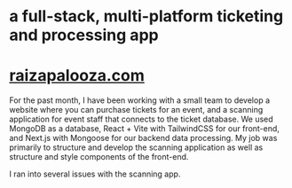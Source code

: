 # a full-stack, multi-platform ticketing and processing app

# [raizapalooza.com](https://raizapalooza.com)

For the past month, I have been working with a small team to develop a website where you can purchase tickets for an event, and a scanning application for event staff that connects to the ticket database.
We used MongoDB as a database, React + Vite with TailwindCSS for our front-end, and Next.js with Mongoose for our backend data processing.
My job was primarily to structure and develop the scanning application as well as structure and style components of the front-end.

I ran into several issues with the scanning app.
